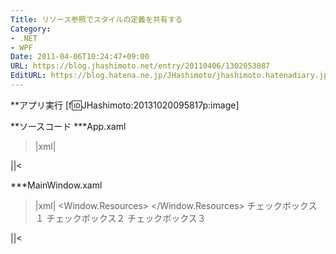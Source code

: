 ```yaml
---
Title: リソース参照でスタイルの定義を共有する
Category:
- .NET
- WPF
Date: 2011-04-06T10:24:47+09:00
URL: https://blog.jhashimoto.net/entry/20110406/1302053087
EditURL: https://blog.hatena.ne.jp/JHashimoto/jhashimoto.hatenadiary.jp/atom/entry/12921228815717257817
---
```


**アプリ実行
[f:id:JHashimoto:20131020095817p:image]

**ソースコード
***App.xaml
>|xml|
<Application x:Class="WpfApplication7.App"
             xmlns="http://schemas.microsoft.com/winfx/2006/xaml/presentation"
             xmlns:x="http://schemas.microsoft.com/winfx/2006/xaml"
             StartupUri="MainWindow.xaml">
</Application>
||<

***MainWindow.xaml
>|xml|
<Window x:Class="WpfApplication7.MainWindow"
        xmlns="http://schemas.microsoft.com/winfx/2006/xaml/presentation"
        xmlns:x="http://schemas.microsoft.com/winfx/2006/xaml"
        Title="MainWindow" Height="100" Width="150">
    <Window.Resources>
        <Style x:Key="checkBoxStyle" TargetType="{x:Type CheckBox}">
            <Setter Property="Foreground" Value="Red" />
        </Style>
    </Window.Resources>
    <StackPanel>
        <CheckBox Style="{StaticResource checkBoxStyle}">チェックボックス１</CheckBox>
        <CheckBox>チェックボックス２</CheckBox>
        <CheckBox Style="{StaticResource checkBoxStyle}">チェックボックス３</CheckBox>
    </StackPanel>
</Window>
||<
